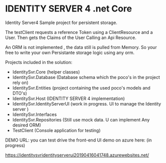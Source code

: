 IDENTITY SERVER 4 .net Core
===================================

Identity Server4 Sample project for persistent storage. 

The testClient requests a reference Token using a ClientResource and a User. 
Then gets the Claims of the User Calling an Api Resource. 

An ORM is not implemented , the data still is pulled from Memory. So your free to write your own Persistante storage logic using any orm.


Projects included in the solution: 

 - IdentitySvr.Core (helper classes)
 - IdentitySvr.Database (Database schema which the poco's in the project rely on)
 - IdentitySvr.Entities (project containing the used poco's models and DTO's)
 - IdentitySvr.Host  (IDENTITY SERVER 4  implementation)
 - IdentitySvr.IdentityServerUI (work in progress. UI to manage the Identity server )
 - IdentitySvr.Interfaces
 - IdentitySvr.Repositories (Still use mock data. U can implement Any desired ORM)
 - TestClient (Console application for testing)
 
 
 
 DEMO URL:
 you can test  drive the front-end UI demo on azure here: (in progress)
 
https://identitysvridentityserverui20190416041748.azurewebsites.net/
